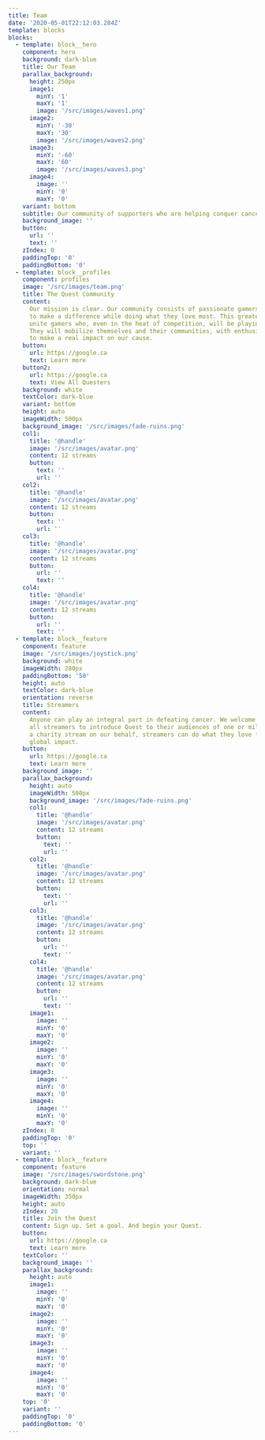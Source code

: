 ```yaml
---
title: Team
date: '2020-05-01T22:12:03.284Z'
template: blocks
blocks:
  - template: block__hero
    component: hero
    background: dark-blue
    title: Our Team
    parallax_background:
      height: 250px
      image1:
        minY: '1'
        maxY: '1'
        image: '/src/images/waves1.png'
      image2:
        minY: '-30'
        maxY: '30'
        image: '/src/images/waves2.png'
      image3:
        minY: '-60'
        maxY: '60'
        image: '/src/images/waves3.png'
      image4:
        image: ''
        minY: '0'
        maxY: '0'
    variant: bottom
    subtitle: Our community of supporters who are helping conquer cancer through gaming.
    background_image: ''
    button:
      url: ''
      text: ''
    zIndex: 0
    paddingTop: '0'
    paddingBottom: '0'
  - template: block__profiles
    component: profiles
    image: '/src/images/team.png'
    title: The Quest Community
    content:
      Our mission is clear. Our community consists of passionate gamers, eager
      to make a difference while doing what they love most. This greater purpose will
      unite gamers who, even in the heat of competition, will be playing as one team.
      They will mobilize themselves and their communities, with enthusiasm and pride,
      to make a real impact on our cause.
    button:
      url: https://google.ca
      text: Learn more
    button2:
      url: https://google.ca
      text: View All Questers
    background: white
    textColor: dark-blue
    variant: bottom
    height: auto
    imageWidth: 500px
    background_image: '/src/images/fade-ruins.png'
    col1:
      title: '@handle'
      image: '/src/images/avatar.png'
      content: 12 streams
      button:
        text: ''
        url: ''
    col2:
      title: '@handle'
      image: '/src/images/avatar.png'
      content: 12 streams
      button:
        text: ''
        url: ''
    col3:
      title: '@handle'
      image: '/src/images/avatar.png'
      content: 12 streams
      button:
        url: ''
        text: ''
    col4:
      title: '@handle'
      image: '/src/images/avatar.png'
      content: 12 streams
      button:
        url: ''
        text: ''
  - template: block__feature
    component: feature
    image: '/src/images/joystick.png'
    background: white
    imageWidth: 280px
    paddingBottom: '50'
    height: auto
    textColor: dark-blue
    orientation: reverse
    title: Streamers
    content:
      Anyone can play an integral part in defeating cancer. We welcome any and
      all streamers to introduce Quest to their audiences of one or millions. By hosting
      a charity stream on our behalf, streamers can do what they love for a lasting
      global impact.
    button:
      url: https://google.ca
      text: Learn more
    background_image: ''
    parallax_background:
      height: auto
      imageWidth: 500px
      background_image: '/src/images/fade-ruins.png'
      col1:
        title: '@handle'
        image: '/src/images/avatar.png'
        content: 12 streams
        button:
          text: ''
          url: ''
      col2:
        title: '@handle'
        image: '/src/images/avatar.png'
        content: 12 streams
        button:
          text: ''
          url: ''
      col3:
        title: '@handle'
        image: '/src/images/avatar.png'
        content: 12 streams
        button:
          url: ''
          text: ''
      col4:
        title: '@handle'
        image: '/src/images/avatar.png'
        content: 12 streams
        button:
          url: ''
          text: ''
      image1:
        image: ''
        minY: '0'
        maxY: '0'
      image2:
        image: ''
        minY: '0'
        maxY: '0'
      image3:
        image: ''
        minY: '0'
        maxY: '0'
      image4:
        image: ''
        minY: '0'
        maxY: '0'
    zIndex: 0
    paddingTop: '0'
    top: ''
    variant: ''
  - template: block__feature
    component: feature
    image: '/src/images/swordstone.png'
    background: dark-blue
    orientation: normal
    imageWidth: 350px
    height: auto
    zIndex: 20
    title: Join the Quest
    content: Sign up. Set a goal. And begin your Quest.
    button:
      url: https://google.ca
      text: Learn more
    textColor: ''
    background_image: ''
    parallax_background:
      height: auto
      image1:
        image: ''
        minY: '0'
        maxY: '0'
      image2:
        image: ''
        minY: '0'
        maxY: '0'
      image3:
        image: ''
        minY: '0'
        maxY: '0'
      image4:
        image: ''
        minY: '0'
        maxY: '0'
    top: '0'
    variant: ''
    paddingTop: '0'
    paddingBottom: '0'
---
```

